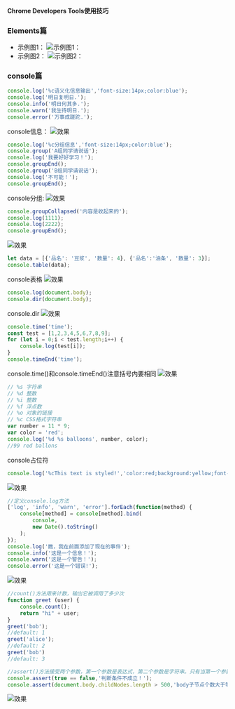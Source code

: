 #### Chrome Developers Tools使用技巧

### Elements篇
- 示例图1：
![示例图1：](https://github.com/liuxilei/itlr_road/blob/master/Chrome%20Developers%20Tools/img/Chrome%20Dev1.png)
- 示例图2：
![示例图2：](https://github.com/liuxilei/itlr_road/blob/master/Chrome%20Developers%20Tools/img/Chrome%20Dev2.png)

### console篇

```javascript
console.log('%c语义化信息输出','font-size:14px;color:blue');
console.log('明日复明日.');
console.info('明日何其多.');
console.warn('我生待明日.');
console.error('万事成蹉跎.');
```
console信息：
![效果](https://github.com/liuxilei/itlr_road/blob/master/Chrome%20Developers%20Tools/img/console.png)

```javascript
console.log('%c分组信息','font-size:14px;color:blue');
console.group('A组同学请说话');
console.log('我要好好学习！');
console.groupEnd();
console.group('B组同学请说话');
console.log('不可能！');
console.groupEnd();
```
console分组:
![效果](https://github.com/liuxilei/itlr_road/blob/master/Chrome%20Developers%20Tools/img/group.png)

```javascript
console.groupCollapsed('内容是收起来的');
console.log(1111);
console.log(2222);
console.groupEnd();
```
![效果](https://github.com/liuxilei/itlr_road/blob/master/Chrome%20Developers%20Tools/img/groupCollapsed.png)

```javascript
let data = [{'品名': '豆浆', '数量': 4}, {'品名':'油条', '数量': 3}];
console.table(data);
```
console表格
![效果](https://github.com/liuxilei/itlr_road/blob/master/Chrome%20Developers%20Tools/img/table.png)

```javascript
console.log(document.body);
console.dir(document.body);
```
console.dir
![效果](https://github.com/liuxilei/itlr_road/blob/master/Chrome%20Developers%20Tools/img/dir.png)

```javascript
console.time('time');
const test = [1,2,3,4,5,6,7,8,9];
for (let i = 0;i < test.length;i++) {
    console.log(test[i]);
}
console.timeEnd('time');
```
console.time()和console.timeEnd()注意括号内要相同
![效果](https://github.com/liuxilei/itlr_road/blob/master/Chrome%20Developers%20Tools/img/time.png)

```javascript
// %s 字符串
// %d 整数
// %i 整数 
// %f 浮点数
// %o 对象的链接
// %c CSS格式字符串
var number = 11 * 9;
var color = 'red';
console.log('%d %s balloons', number, color);
//99 red ballons
```
console占位符
```javascript
console.log('%cThis text is styled!','color:red;background:yellow;font-size:24px');
```
![效果](https://github.com/liuxilei/itlr_road/blob/master/Chrome%20Developers%20Tools/img/%c.png)

```javascript
//定义console.log方法
['log', 'info', 'warn', 'error'].forEach(function(method) {
    console[method] = console[method].bind(
        console,
        new Date().toString()
    );
});
console.log('瞧，我在前面添加了现在的事件');
console.info('这是一个信息！');
console.warn('这是一个警告！');
console.error('这是一个错误!');
```
![效果](https://github.com/liuxilei/itlr_road/blob/master/Chrome%20Developers%20Tools/img/diy.png)

```javascript
//count()方法用来计数，输出它被调用了多少次
function greet (user) {
    console.count();
    return "hi" + user;
}
greet('bob');
//default: 1
greet('alice');
//default: 2
greet('bob')
//default: 3
```

```javascript
//assert()方法接受两个参数，第一个参数是表达式，第二个参数是字符串。只有当第一个参数为false，才会输出第二个参数，否则不会有任何结果
console.assert(true == false,'判断条件不成立！');
console.assert(document.body.childNodes.length > 500,'body子节点个数大于等于500');
```
![效果](https://github.com/liuxilei/itlr_road/blob/master/Chrome%20Developers%20Tools/img/assert.png)
